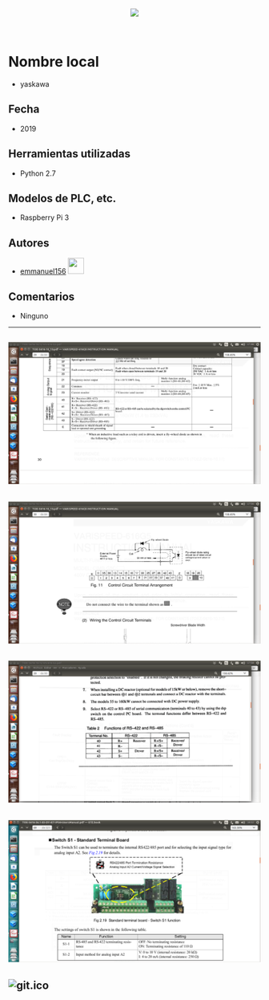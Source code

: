 <br/>
<p align="center">
  <img src="https://avatars2.githubusercontent.com/u/15052789?v=3&s=200">
</p>
<br/>

# Nombre local
* yaskawa

## Fecha
* 2019

## Herramientas utilizadas
* Python 2.7

## Modelos de PLC, etc.
* Raspberry Pi 3

## Autores
* <a href="http://www.github.com/emmanuel156">emmanuel156</a> <img src="https://avatars3.githubusercontent.com/u/15036095?v=4" height="32" width="32">

## Comentarios
* Ninguno

---
![Captura de pantalla de 2019-04-02 17_48_55.png](/Historial/Captura%20de%20pantalla%20de%202019-04-02%2017_48_55.png)
---
![Captura de pantalla de 2019-04-02 17_56_23.png](/Historial/Captura%20de%20pantalla%20de%202019-04-02%2017_56_23.png)
---
![Captura de pantalla de 2019-04-02 17_58_05.png](/Historial/Captura%20de%20pantalla%20de%202019-04-02%2017_58_05.png)
---
![Captura de pantalla de 2019-04-02 18_02_42.png](/Historial/Captura%20de%20pantalla%20de%202019-04-02%2018_02_42.png)
---
![git.ico](/git.ico)
---
